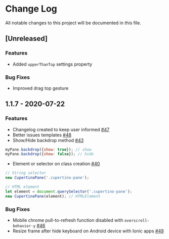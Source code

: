 
# Change Log
All notable changes to this project will be documented in this file.

## [Unreleased]

### Features
- Added `upperThanTop` settings property

### Bug Fixes
- Improved drag top gesture

## 1.1.7 - 2020-07-22
 
### Features
- Changelog created to keep user informed [#47](https://github.com/roman-rr/cupertino-pane/issues/47)
- Better issues templates [#48](https://github.com/roman-rr/cupertino-pane/pull/48)
- Show/Hide backdrop method [#43](https://github.com/roman-rr/cupertino-pane/pull/43)
```javascript
myPane.backdrop({show: true}); // show
myPane.backdrop({show: false}); // hide
```
- Element or selector on class creation [#40](https://github.com/roman-rr/cupertino-pane/pull/40)
```javascript
// String selector
new CupertinoPane('.cupertino-pane');

// HTML element
let element = document.querySelector('.cupertino-pane');
new CupertinoPane(element); // HTMLElement
```

### Bug Fixes
- Mobile chrome pull-to-refresh function disabled with `overscroll-behavior-y` [#46](https://github.com/roman-rr/cupertino-pane/issues/46)
- Resize frame after hide keyboard on Android device with Ionic apps [#49](https://github.com/roman-rr/cupertino-pane/issues/49)
